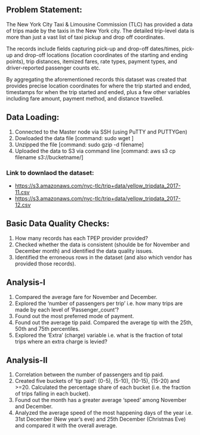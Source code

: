 ## Problem Statement:

The New York City Taxi & Limousine Commission (TLC) has provided a data of trips made by the taxis in the New York city. The detailed trip-level data is more than just a vast list of taxi pickup and drop off coordinates.

The records include fields capturing pick-up and drop-off dates/times, pick-up and drop-off locations (location coordinates of the starting and ending points), trip distances, itemized fares, rate types, payment types, and driver-reported passenger counts etc.

By aggregating the aforementioned records this dataset was created that provides precise location coordinates for where the trip started and ended, timestamps for when the trip started and ended, plus a few other variables including fare amount, payment method, and distance travelled.

## Data Loading:

1. Connected to the Master node via SSH (using PuTTY and PUTTYGen)
2. Dowloaded the data file [command: sudo wget <link to file>]
3. Unzipped the file [command: sudo gzip -d filename]
4. Uploaded the data to S3 via command line [command: aws s3 cp filename s3://bucketname/]

### Link to downlaod the dataset:
* https://s3.amazonaws.com/nyc-tlc/trip+data/yellow_tripdata_2017-11.csv
* https://s3.amazonaws.com/nyc-tlc/trip+data/yellow_tripdata_2017-12.csv


## Basic Data Quality Checks:

1. How many records has each TPEP provider provided?
2. Checked whether the data is consistent (shoulde be for November and December month) and identified the data quality issues.
3. Identified the erroneous rows in the dataset (and also which vendor has provided those records).
 

## Analysis-I

1. Compared the average fare for November and December.
2. Explored the ‘number of passengers per trip’ i.e. how many trips are made by each level of ‘Passenger_count’?
3. Found out the most preferred mode of payment.
4. Found out the average tip paid. Compared the average tip with the 25th, 50th and 75th percentiles.
5. Explored the ‘Extra’ (charge) variable i.e. what is the fraction of total trips where an extra charge is levied?

## Analysis-II

1. Correlation between the number of passengers and tip paid.
2. Created five buckets of ‘tip paid’: (0-5), (5-10), (10-15), (15-20) and >=20. Calculated the percentage share of each bucket (i.e. the fraction of trips falling in each bucket).
3. Found out the month has a greater average ‘speed’ among November and December.
4. Analyzed the average speed of the most happening days of the year i.e. 31st December (New year’s eve) and 25th December (Christmas Eve) and compared it with the overall average. 
